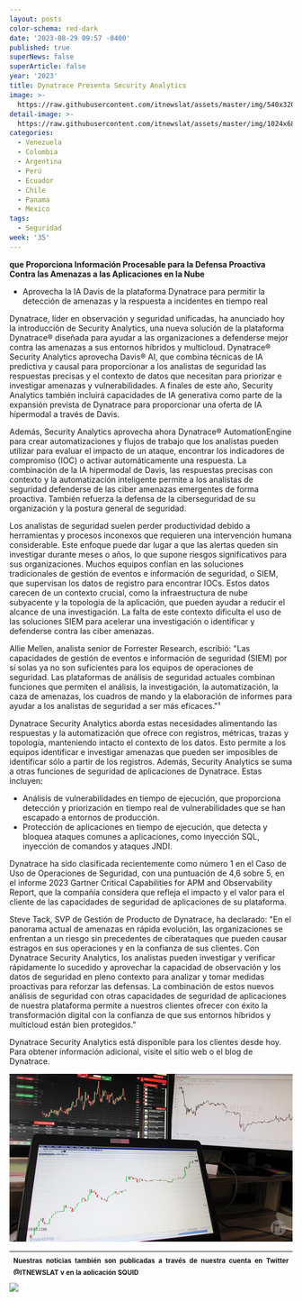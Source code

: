 ```yaml
---
layout: posts
color-schema: red-dark
date: '2023-08-29 09:57 -0400'
published: true
superNews: false
superArticle: false
year: '2023'
title: Dynatrace Presenta Security Analytics
image: >-
  https://raw.githubusercontent.com/itnewslat/assets/master/img/540x320/Analisis-p.jpg
detail-image: >-
  https://raw.githubusercontent.com/itnewslat/assets/master/img/1024x680/Analisis-g.jpg
categories:
  - Venezuela
  - Colombia
  - Argentina
  - Perú
  - Ecuador
  - Chile
  - Panama
  - Mexico
tags:
  - Seguridad
week: '35'
---
```

**que Proporciona Información Procesable para la Defensa Proactiva Contra las Amenazas a las Aplicaciones en la Nube**

- Aprovecha la IA Davis de la plataforma Dynatrace para permitir la detección de amenazas y la respuesta a incidentes en tiempo real

Dynatrace, líder en observación y seguridad unificadas, ha anunciado hoy la introducción de Security Analytics, una nueva solución de la plataforma Dynatrace® diseñada para ayudar a las organizaciones a defenderse mejor contra las amenazas a sus entornos híbridos y multicloud.  Dynatrace® Security Analytics aprovecha Davis® AI, que combina técnicas de IA predictiva y causal para proporcionar a los analistas de seguridad las respuestas precisas y el contexto de datos que necesitan para priorizar e investigar amenazas y vulnerabilidades. A finales de este año, Security Analytics también incluirá capacidades de IA generativa como parte de la expansión prevista de Dynatrace para proporcionar una oferta de IA hipermodal a través de Davis. 

Además, Security Analytics aprovecha ahora Dynatrace® AutomationEngine para crear automatizaciones y flujos de trabajo que los analistas pueden utilizar para evaluar el impacto de un ataque, encontrar los indicadores de compromiso (IOC) o activar automáticamente una respuesta. La combinación de la IA hipermodal de Davis, las respuestas precisas con contexto y la automatización inteligente permite a los analistas de seguridad defenderse de las ciber amenazas emergentes de forma proactiva. También refuerza la defensa de la ciberseguridad de su organización y la postura general de seguridad.

Los analistas de seguridad suelen perder productividad debido a herramientas y procesos inconexos que requieren una intervención humana considerable. Este enfoque puede dar lugar a que las alertas queden sin investigar durante meses o años, lo que supone riesgos significativos para sus organizaciones. Muchos equipos confían en las soluciones tradicionales de gestión de eventos e información de seguridad, o SIEM, que supervisan los datos de registro para encontrar IOCs.  Estos datos carecen de un contexto crucial, como la infraestructura de nube subyacente y la topología de la aplicación, que pueden ayudar a reducir el alcance de una investigación. La falta de este contexto dificulta el uso de las soluciones SIEM para acelerar una investigación o identificar y defenderse contra las ciber amenazas. 

Allie Mellen, analista senior de Forrester Research, escribió: "Las capacidades de gestión de eventos e información de seguridad (SIEM) por sí solas ya no son suficientes para los equipos de operaciones de seguridad. Las plataformas de análisis de seguridad actuales combinan funciones que permiten el análisis, la investigación, la automatización, la caza de amenazas, los cuadros de mando y la elaboración de informes para ayudar a los analistas de seguridad a ser más eficaces."¹

Dynatrace Security Analytics aborda estas necesidades alimentando las respuestas y la automatización que ofrece con registros, métricas, trazas y topología, manteniendo intacto el contexto de los datos. Esto permite a los equipos identificar e investigar amenazas que pueden ser imposibles de identificar sólo a partir de los registros. Además, Security Analytics se suma a otras funciones de seguridad de aplicaciones de Dynatrace. 
Estas incluyen:

- Análisis de vulnerabilidades en tiempo de ejecución, que proporciona detección y priorización en tiempo real de vulnerabilidades que se han escapado a entornos de producción.
- Protección de aplicaciones en tiempo de ejecución, que detecta y bloquea ataques comunes a aplicaciones, como inyección SQL, inyección de comandos y ataques JNDI.

Dynatrace ha sido clasificada recientemente como número 1 en el Caso de Uso de Operaciones de Seguridad, con una puntuación de 4,6 sobre 5, en el informe 2023 Gartner Critical Capabilities for APM and Observability Report, que la compañía considera que refleja el impacto y el valor para el cliente de las capacidades de seguridad de aplicaciones de su plataforma.

Steve Tack, SVP de Gestión de Producto de Dynatrace, ha declarado: "En el panorama actual de amenazas en rápida evolución, las organizaciones se enfrentan a un riesgo sin precedentes de ciberataques que pueden causar estragos en sus operaciones y en la confianza de sus clientes. Con Dynatrace Security Analytics, los analistas pueden investigar y verificar rápidamente lo sucedido y aprovechar la capacidad de observación y los datos de seguridad en pleno contexto para analizar y tomar medidas proactivas para reforzar las defensas. La combinación de estos nuevos análisis de seguridad con otras capacidades de seguridad de aplicaciones de nuestra plataforma permite a nuestros clientes ofrecer con éxito la transformación digital con la confianza de que sus entornos híbridos y multicloud están bien protegidos."

Dynatrace Security Analytics está disponible para los clientes desde hoy. Para obtener información adicional, visite el sitio web o el blog de Dynatrace.

![](https://raw.githubusercontent.com/itnewslat/assets/master/img/540x320/Analisis-p.jpg)

<table style="height: 42px;" width="569">
<tbody>
<tr>
<td style="text-align: justify;"><sub><strong>Nuestras noticias también son publicadas a través de nuestra cuenta en Twitter <a href="https://twitter.com/itnewslat?lang=es">@ITNEWSLAT</a> y en la aplicación <a href="https://squidapp.co/en/">SQUID</a></strong></sub></td>
</tr>
</tbody>
</table>

<img src="https://tracker.metricool.com/c3po.jpg?hash=56f88a41e39ab42c063cc51676587a04"/>
